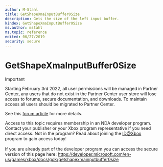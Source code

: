 ```yaml
---
author: M-Stahl
title: GetShapeXmaInputBuffer0Size
description: Gets the size of the left input buffer.
kindex: GetShapeXmaInputBuffer0Size
ms.author: mstahl
ms.topic: reference
edited: 06/27/2019
security: secure
---
```


# GetShapeXmaInputBuffer0Size
> [!IMPORTANT]
> Starting February 3rd 2022, all user permissions will be managed in Partner Center, any users that do not exist in the Partner Center user store will lose access to forums, secure documentation, and downloads. To maintain access all users should be migrated to Partner Center. <p></p>See this <a href="https://forums.xboxlive.com/articles/132187/breaking-change-user-access-for-forums-secure-docu.html">forum article</a> for more details.  

 Access to this topic requires membership in an NDA developer program. Contact your publisher or your Xbox program representative if you need direct access. Not in the program? Read about joining the <a href="https://www.xbox.com/Developers/id">ID@Xbox</a> program to gain access today!  <br/><br/>If you are already part of the developer program you can access the secure version of this page here: <a target="_blank" href="https://developer.microsoft.com/en-us/games/xbox/docs/gdk/getshapexmainputbuffer0size">https://developer.microsoft.com/en-us/games/xbox/docs/gdk/getshapexmainputbuffer0size</a>